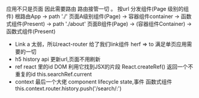 应用不只是页面 因此需要路由 路由接管一切 。
按url 分发组件(Page 级别的组件)
根路由App
  -> path './' 页面A级别组件(Page) -> 容器组件container
  -> 函数式组件(Present)
  -> path './about' 页面B组件(Page) -> (容器组件Container) -> 函数式组件(Present)


- Link
 a 太弱，所以react-router 给了我们link组件
 herf =>  to
 满足单页应用需要的一切
- h5 history api 更新url,页面不用刷新
- ref react 里的id DOM 利用它找到JSX的片段
    React.createRef() 返回一个不重复的id  this.searchRef.current
- context 最后一个大佬 component lifecycle state,事件  函数式组件
    this.context.router.history.push('/search/:')